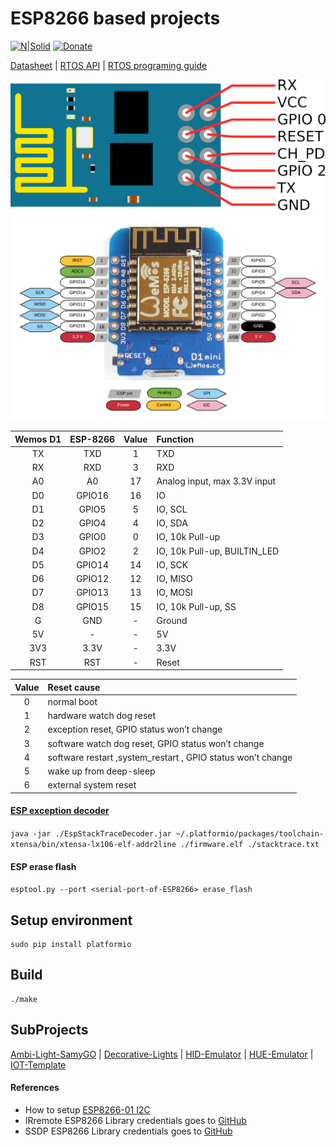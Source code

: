 # ESP8266 based projects

[![N|Solid](https://travis-ci.org/aenniw/ESP8266.svg?branch=master)](https://travis-ci.org/aenniw/ESP8266)
[![Donate](https://img.shields.io/badge/Donate-PayPal-green.svg)](https://www.paypal.com/cgi-bin/webscr?cmd=_donations&business=J96CRYPYAY2VE&currency_code=EUR&source=url)

[Datasheet](https://espressif.com/sites/default/files/documentation/0a-esp8266ex_datasheet_en.pdf) |
[RTOS API](https://espressif.com/sites/default/files/documentation/20b-esp8266_rtos_sdk_api_reference_v1.4.0_0.pdf) |
[RTOS programing guide](https://espressif.com/sites/default/files/documentation/20a-esp8266_rtos_sdk_programming_guide_en.pdf)

![ESP-8266 layout](img/ESP8266_layout.png)
![Wemos D1 layout](img/Wemos_layout.png)

| Wemos D1 | ESP-8266 | Value | Function                     |
| :------: | :------: | :---: | :--------------------------- |
|    TX    |   TXD    |   1   | TXD                          |
|    RX    |   RXD    |   3   | RXD                          |
|    A0    |    A0    |  17   | Analog input, max 3.3V input |
|    D0    |  GPIO16  |  16   | IO                           |
|    D1    |  GPIO5   |   5   | IO, SCL                      |
|    D2    |  GPIO4   |   4   | IO, SDA                      |
|    D3    |  GPIO0   |   0   | IO, 10k Pull-up              |
|    D4    |  GPIO2   |   2   | IO, 10k Pull-up, BUILTIN_LED |
|    D5    |  GPIO14  |  14   | IO, SCK                      |
|    D6    |  GPIO12  |  12   | IO, MISO                     |
|    D7    |  GPIO13  |  13   | IO, MOSI                     |
|    D8    |  GPIO15  |  15   | IO, 10k Pull-up, SS          |
|    G     |   GND    |   -   | Ground                       |
|    5V    |    -     |   -   | 5V                           |
|   3V3    |   3.3V   |   -   | 3.3V                         |
|   RST    |   RST    |   -   | Reset                        |

| Value | Reset cause                                                 |
| :---: | :---------------------------------------------------------- |
|   0   | normal boot                                                 |
|   1   | hardware watch dog reset                                    |
|   2   | exception reset, GPIO status won’t change                   |
|   3   | software watch dog reset, GPIO status won’t change          |
|   4   | software restart ,system_restart , GPIO status won’t change |
|   5   | wake up from deep-sleep                                     |
|   6   | external system reset                                       |

#### [ESP exception decoder](https://github.com/me-no-dev/EspExceptionDecoder)

`java -jar ./EspStackTraceDecoder.jar ~/.platformio/packages/toolchain-xtensa/bin/xtensa-lx106-elf-addr2line ./firmware.elf ./stacktrace.txt`

#### ESP erase flash

`esptool.py --port <serial-port-of-ESP8266> erase_flash`

## Setup environment

```
sudo pip install platformio
```

## Build

```
./make
```

## SubProjects

[Ambi-Light-SamyGO](ambi-light-LE46B650/README.md) |
[Decorative-Lights](esp-lights/README.md) |
[HID-Emulator](hid-emulator/README.md) |
[HUE-Emulator](hue-emulator/README.md) |
[IOT-Template](iot-template/README.md)

#### References

- How to setup [ESP8266-01 I2C](http://www.forward.com.au/pfod/ESP8266/GPIOpins/ESP8266_01_pin_magic.html)
- IRremote ESP8266 Library credentials goes to [GitHub](https://github.com/markszabo/IRremoteESP8266)
- SSDP ESP8266 Library credentials goes to [GitHub](https://github.com/nomadnt/uSSDP)
